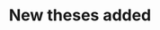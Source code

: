 ---
title: "New theses added"
description: 
time_posted: "02/25/2021 at 13:30"
image: "assets/images/testimage.png"
find_out_more: "theses-and-jobs/bsc-msc-theses.html"
---
